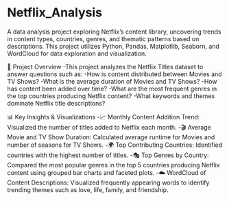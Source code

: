 # Netflix_Analysis

A data analysis project exploring Netflix’s content library, uncovering trends in content types, countries, genres, and thematic patterns based on descriptions. This project utilizes Python, Pandas, Matplotlib, Seaborn, and WordCloud for data exploration and visualization.

📌 Project Overview
-This project analyzes the Netflix Titles dataset to answer questions such as:
-How is content distributed between Movies and TV Shows?
-What is the average duration of Movies and TV Shows?
-How has content been added over time?
-What are the most frequent genres in the top countries producing Netflix content?
-What keywords and themes dominate Netflix title descriptions?

📊 Key Insights & Visualizations
-📈 Monthly Content Addition Trend: Visualized the number of titles added to Netflix each month.
-🎬 Average Movie and TV Show Duration: Calculated average runtime for Movies and number of seasons for TV Shows.
-🌍 Top Contributing Countries: Identified countries with the highest number of titles.
-🎭 Top Genres by Country: Compared the most popular genres in the top 5 countries producing Netflix content using grouped bar charts and faceted plots.
-☁️ WordCloud of Content Descriptions: Visualized frequently appearing words to identify trending themes such as love, life, family, and friendship.

